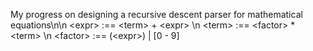 My progress on designing a recursive descent parser for mathematical equations\n\n
\<expr\> :== \<term\> + \<expr\> \n
\<term\> :== \<factor\> * \<term\> \n
\<factor\> :== (\<expr\>) | [0 - 9]
